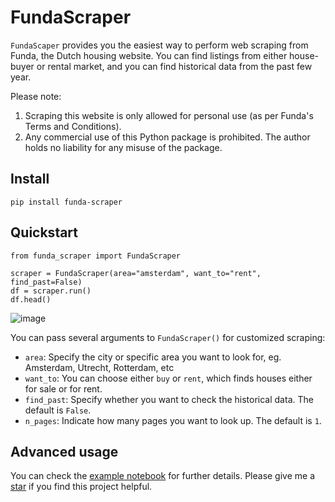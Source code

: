 # FundaScraper

`FundaScaper` provides you the easiest way to perform web scraping from Funda, the Dutch housing website. 
You can find listings from either house-buyer or rental market, and you can find historical data from the past few year.

Please note:
1. Scraping this website is only allowed for personal use (as per Funda's Terms and Conditions).
2. Any commercial use of this Python package is prohibited. The author holds no liability for any misuse of the package.


## Install
```
pip install funda-scraper
```

## Quickstart 
```
from funda_scraper import FundaScraper

scraper = FundaScraper(area="amsterdam", want_to="rent", find_past=False)
df = scraper.run()
df.head()
```
![image](https://i.imgur.com/mmN9mjQ.png)

You can pass several arguments to `FundaScraper()` for customized scraping:
- `area`: Specify the city or specific area you want to look for, eg. Amsterdam, Utrecht, Rotterdam, etc
- `want_to`: You can choose either `buy` or `rent`, which finds houses either for sale or for rent. 
- `find_past`: Specify whether you want to check the historical data. The default is `False`.
- `n_pages`: Indicate how many pages you want to look up. The default is `1`. 


## Advanced usage

You can check the [example notebook](https://colab.research.google.com/drive/1hNzJJRWxD59lrbeDpfY1OUpBz0NktmfW?usp=sharing) for further details. 
Please give me a [star](https://github.com/whchien/funda-scraper) if you find this project helpful. 


